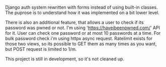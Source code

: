 Django auth system rewritten with forms instead of using built-in classes.
The puprose is to understand how it was implemented on a bit lower level.

There is also an additional feature, that allows a user to check if its password
was pwned or not. I'm using 'https://haveibeenpwned.com/' API for it. User can check
one password or at most 10 passwords at a time.
For bulk password check i'm using httpx async request.
Ratelimit exists for those two views, so its possible to GET them as many times as you
want, but POST request is limited to 1/m.

This project is still in development, so it's not cleaned up.